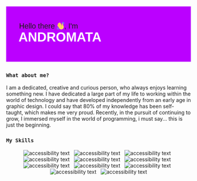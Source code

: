 <!--
**Andromata/Andromata** is a ✨ _special_ ✨ repository because its `README.md` (this file) appears on your GitHub profile.

Here are some ideas to get you started:

- 🔭 I’m currently working on ...
- 🌱 I’m currently learning ...
- 👯 I’m looking to collaborate on ...
- 🤔 I’m looking for help with ...
- 💬 Ask me about ...
- 📫 How to reach me: ...
- 😄 Pronouns: ...
- ⚡ Fun fact: ...
-->

![image](https://raw.githubusercontent.com/Andromata/Andromata/main/header.png)

### `What about me?`

I am a dedicated, creative and curious person, who always enjoys learning something new.
I have dedicated a large part of my life to working within the world of technology and have developed independently from an early age in graphic design. I could say that 80% of my knowledge has been self-taught, which makes me very proud.
Recently, in the pursuit of continuing to grow, I immersed myself in the world of programming, i must say... this is just the beginning.

### `My Skills`

<p align="center">
  <img src="https://user-images.githubusercontent.com/69209369/116448732-d1b28900-a82f-11eb-942c-025060103d98.png" width="50" alt="accessibility text">
  &nbsp;
  <img src="https://user-images.githubusercontent.com/69209369/116448711-ccedd500-a82f-11eb-8a08-b53db08f6156.png" width="60" alt="accessibility text">
  &nbsp;
  <img src="https://user-images.githubusercontent.com/69209369/116448756-d9722d80-a82f-11eb-966c-a9f9f8cf41e8.png" width="60" alt="accessibility text">
  &nbsp;
  <img src="https://user-images.githubusercontent.com/69209369/116448789-e000a500-a82f-11eb-88f1-0936293d47bc.png" width="60" alt="accessibility text">
  &nbsp;
  <img src="https://user-images.githubusercontent.com/69209369/116448815-e858e000-a82f-11eb-939d-e6e93abb25c4.png" width="60" alt="accessibility text">
  &nbsp;
  <img src="https://user-images.githubusercontent.com/69209369/116448879-f73f9280-a82f-11eb-8bef-b2b5bed7d173.png" width="60" alt="accessibility text">
  &nbsp;
  <img src="https://user-images.githubusercontent.com/69209369/116448947-06bedb80-a830-11eb-8d96-e34affa3ad6c.png" width="60" alt="accessibility text">
  &nbsp;
  <img src="https://user-images.githubusercontent.com/69209369/116448969-0e7e8000-a830-11eb-9246-fd0ed6226151.png" width="80" alt="accessibility text">
  &nbsp;
  <img src="https://user-images.githubusercontent.com/69209369/116448988-150cf780-a830-11eb-8cb7-7cf85ba56b69.png" width="60" alt="accessibility text">
  &nbsp;
  <img src="https://user-images.githubusercontent.com/69209369/116449008-19391500-a830-11eb-832b-cb45d8ba1243.png" width="60" alt="accessibility text">
  &nbsp;
  <img src="https://user-images.githubusercontent.com/69209369/116449049-22c27d00-a830-11eb-86f8-649703272c4f.png" width="85" alt="accessibility text">
</p>
